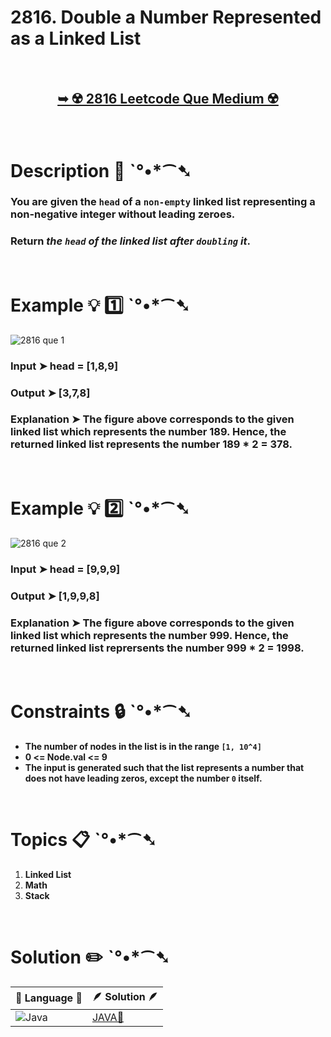 # 2816. Double a Number Represented as a Linked List

</br>

<h2 align="center"> 

<a href=""><strong>➥ ☢️ 2816 Leetcode Que Medium ☢️ </strong></a>
</h2>

</br>

# Description 📜 ˋ°•*⁀➷

### You are given the `head` of a `non-empty` linked list representing a non-negative integer without leading zeroes.

### Return *the `head` of the linked list after `doubling` it*.



</br>

# Example 💡 1️⃣ ˋ°•*⁀➷

![2816 que 1](https://github.com/Prakhar-002/Prakhar-002/assets/136890202/371ad4d2-13f9-49f4-810a-567d345716dd)


  ### Input  ➤ head = [1,8,9]

  ### Output  ➤ [3,7,8]

  ### Explanation  ➤ The figure above corresponds to the given linked list which represents the number 189. Hence, the returned linked list represents the number 189 * 2 = 378.

</br>

# Example 💡 2️⃣ ˋ°•*⁀➷

![2816 que 2](https://github.com/Prakhar-002/Prakhar-002/assets/136890202/48c14675-e7c2-4a5b-a9b4-dd7479788f3c)


  ### Input ➤  head = [9,9,9]

  ### Output  ➤ [1,9,9,8]

  ### Explanation ➤ The figure above corresponds to the given linked list which represents the number 999. Hence, the returned linked list reprersents the number 999 * 2 = 1998. 



</br>

# Constraints 🔒 ˋ°•*⁀➷

- **The number of nodes in the list is in the range `[1, 10^4]`**
- **0 <= Node.val <= 9**
- **The input is generated such that the list represents a number that does not have leading zeros, except the number `0` itself.**

</br>

# Topics 📋 ˋ°•*⁀➷

1. **Linked List**
2. **Math**
3. **Stack**

</br>

# Solution ✏️ ˋ°•*⁀➷

| 📒 Language 📒  | 🪶 Solution 🪶 |
| ------------- | ------------- |
|  ![Java](https://img.shields.io/badge/java-%23ED8B00.svg?style=for-the-badge&logo=openjdk&logoColor=white)  | [JAVA🍁](https://github.com/Prakhar-002/LEETCODE/blob/main/%F0%9F%93%9C%20Daily%20Challange%20%F0%9F%92%A1/05%20May%20%F0%9F%8C%88%202024/07%20-%2005%20-%202024%20---%202816.%20Double%20a%20Number%20Represented%20as%20a%20Linked%20List%20%F0%9F%8D%81/%F0%9F%8D%81JAVA_2816_DoubleANumberRepresentedAsALinkedList.java) |